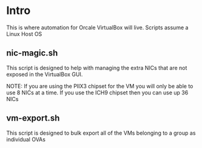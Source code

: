 # Intro

This is where automation for Orcale VirtualBox will live.
Scripts assume a Linux Host OS

## nic-magic.sh

This script is designed to help with managing the extra NICs that are not exposed in the VirtualBox GUI.

NOTE: If you are using the PIIX3 chipset for the VM you will only be able to use 8 NICs at a time. If you use the ICH9 chipset then you can use up 36 NICs

## vm-export.sh

This script is designed to bulk export all of the VMs belonging to a group as individual OVAs
